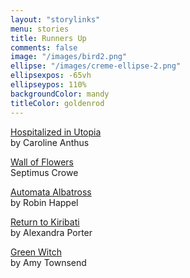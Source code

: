 ```yaml
---
layout: "storylinks"
menu: stories
title: Runners Up
comments: false
image: "/images/bird2.png"
ellipse: "/images/creme-ellipse-2.png"
ellipsexpos: -65vh 
ellipseypos: 110%
backgroundColor: mandy
titleColor: goldenrod
---
```

<p><a class=storylink href="/stories/hospitalized-utopia">Hospitalized in Utopia</a><br>
by Caroline Anthus</p>

<p><a class=storylink href="/stories/wall-flowers">Wall of Flowers</a><br>
Septimus Crowe </p>

<p><a class=storylink href="/stories/automata-albatross">Automata Albatross</a><br>
by Robin Happel</p>

<p><a class=storylink href="/stories/return-kiribati">Return to Kiribati</a><br>
by Alexandra Porter </p>

<p><a class=storylink href="/stories/green-witch">Green Witch</a><br>
by Amy Townsend</p>

